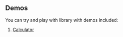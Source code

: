 ## Demos

You can try and play with library with demos included:

1. [Calculator](Calculator/README.md)